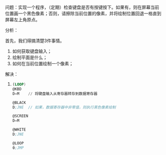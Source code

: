 问题：实现一个程序，（定期）检查键盘是否有按键按下。如果有，则在屏幕当前位置画一个黑色像素；否则，请擦除当前位置的像素，并将绘制位置回退一格直到屏幕左上角原点。



分析：

首先，我们得搞清楚3件事情。

1. 如何获取键盘输入；
2. 绘制平面是什么；
3. 如何在当前位置绘制一个像素；


解决：

1. ```asm
   (LOOP)
   @KBD
   D=M    // 将键盘输入从寄存器转存到数据寄存器

   @BLACK
   D;JNE  // 如果，数据寄存器中非零值，则执行黑色像素绘制

   @SCREEN
   D=M

   @WHITE
   D;JNE

   @LOOP
   0;JMP
   ```
